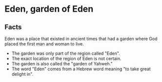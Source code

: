 # Eden, garden of Eden

## Facts

Eden was a place that existed in ancient times that had a garden where God placed the first man and woman to live.

* The garden was only part of the region called "Eden".
* The exact location of the region of Eden is not certain.
* The garden is also called the "garden of Yahweh."
* The word "Eden" comes from a Hebrew word meaning "to take great delight in".